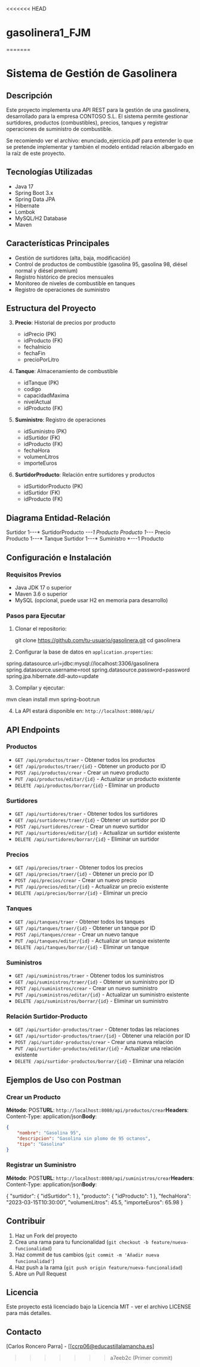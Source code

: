 <<<<<<< HEAD
# gasolinera1_FJM
=======
# Sistema de Gestión de Gasolinera

## Descripción

Este proyecto implementa una API REST para la gestión de una gasolinera, desarrollado para la empresa CONTOSO S.L. El sistema permite gestionar surtidores, productos (combustibles), precios, tanques y registrar operaciones de suministro de combustible.

Se recomiendo ver el archivo: enunciado_ejercicio.pdf para entender lo que se pretende implementar y también el modelo entidad relación albergado en la raíz de este proyecto.

## Tecnologías Utilizadas

- Java 17
- Spring Boot 3.x
- Spring Data JPA
- Hibernate
- Lombok
- MySQL/H2 Database
- Maven

## Características Principales

- Gestión de surtidores (alta, baja, modificación)
- Control de productos de combustible (gasolina 95, gasolina 98, diésel normal y diésel premium)
- Registro histórico de precios mensuales
- Monitoreo de niveles de combustible en tanques
- Registro de operaciones de suministro

## Estructura del Proyecto

3. **Precio**: Historial de precios por producto
   - idPrecio (PK)
   - idProducto (FK)
   - fechaInicio
   - fechaFin
   - precioPorLitro

4. **Tanque**: Almacenamiento de combustible
   - idTanque (PK)
   - codigo
   - capacidadMaxima
   - nivelActual
   - idProducto (FK)

5. **Suministro**: Registro de operaciones
   - idSuministro (PK)
   - idSurtidor (FK)
   - idProducto (FK)
   - fechaHora
   - volumenLitros
   - importeEuros

6. **SurtidorProducto**: Relación entre surtidores y productos
   - idSurtidorProducto (PK)
   - idSurtidor (FK)
   - idProducto (FK)

## Diagrama Entidad-Relación


Surtidor 1---* SurtidorProducto *---1 Producto
Producto 1---* Precio
Producto 1---* Tanque
Surtidor 1---* Suministro *---1 Producto

## Configuración e Instalación

### Requisitos Previos

- Java JDK 17 o superior
- Maven 3.6 o superior
- MySQL (opcional, puede usar H2 en memoria para desarrollo)

### Pasos para Ejecutar

1. Clonar el repositorio:
   
   git clone https://github.com/tu-usuario/gasolinera.git
   cd gasolinera

2. Configurar la base de datos en `application.properties`:

spring.datasource.url=jdbc:mysql://localhost:3306/gasolinera
spring.datasource.username=root
spring.datasource.password=password
spring.jpa.hibernate.ddl-auto=update


3. Compilar y ejecutar:

mvn clean install
mvn spring-boot:run


4. La API estará disponible en: `http://localhost:8080/api/`

## API Endpoints

### Productos

- `GET /api/productos/traer` - Obtener todos los productos
- `GET /api/productos/traer/{id}` - Obtener un producto por ID
- `POST /api/productos/crear` - Crear un nuevo producto
- `PUT /api/productos/editar/{id}` - Actualizar un producto existente
- `DELETE /api/productos/borrar/{id}` - Eliminar un producto


### Surtidores

- `GET /api/surtidores/traer` - Obtener todos los surtidores
- `GET /api/surtidores/traer/{id}` - Obtener un surtidor por ID
- `POST /api/surtidores/crear` - Crear un nuevo surtidor
- `PUT /api/surtidores/editar/{id}` - Actualizar un surtidor existente
- `DELETE /api/surtidores/borrar/{id}` - Eliminar un surtidor


### Precios

- `GET /api/precios/traer` - Obtener todos los precios
- `GET /api/precios/traer/{id}` - Obtener un precio por ID
- `POST /api/precios/crear` - Crear un nuevo precio
- `PUT /api/precios/editar/{id}` - Actualizar un precio existente
- `DELETE /api/precios/borrar/{id}` - Eliminar un precio


### Tanques

- `GET /api/tanques/traer` - Obtener todos los tanques
- `GET /api/tanques/traer/{id}` - Obtener un tanque por ID
- `POST /api/tanques/crear` - Crear un nuevo tanque
- `PUT /api/tanques/editar/{id}` - Actualizar un tanque existente
- `DELETE /api/tanques/borrar/{id}` - Eliminar un tanque


### Suministros

- `GET /api/suministros/traer` - Obtener todos los suministros
- `GET /api/suministros/traer/{id}` - Obtener un suministro por ID
- `POST /api/suministros/crear` - Crear un nuevo suministro
- `PUT /api/suministros/editar/{id}` - Actualizar un suministro existente
- `DELETE /api/suministros/borrar/{id}` - Eliminar un suministro


### Relación Surtidor-Producto

- `GET /api/surtidor-productos/traer` - Obtener todas las relaciones
- `GET /api/surtidor-productos/traer/{id}` - Obtener una relación por ID
- `POST /api/surtidor-productos/crear` - Crear una nueva relación
- `PUT /api/surtidor-productos/editar/{id}` - Actualizar una relación existente
- `DELETE /api/surtidor-productos/borrar/{id}` - Eliminar una relación


## Ejemplos de Uso con Postman

### Crear un Producto

**Método**: POST**URL**: `http://localhost:8080/api/productos/crear`**Headers**: Content-Type: application/json**Body**:

```json
{
    "nombre": "Gasolina 95",
    "descripcion": "Gasolina sin plomo de 95 octanos",
    "tipo": "Gasolina"
}
```

### Registrar un Suministro

**Método**: POST**URL**: `http://localhost:8080/api/suministros/crear`**Headers**: Content-Type: application/json**Body**:

{
    "surtidor": {
        "idSurtidor": 1
    },
    "producto": {
        "idProducto": 1
    },
    "fechaHora": "2023-03-15T10:30:00",
    "volumenLitros": 45.5,
    "importeEuros": 65.98
}


## Contribuir

1. Haz un Fork del proyecto
2. Crea una rama para tu funcionalidad (`git checkout -b feature/nueva-funcionalidad`)
3. Haz commit de tus cambios (`git commit -m 'Añadir nueva funcionalidad'`)
4. Haz push a la rama (`git push origin feature/nueva-funcionalidad`)
5. Abre un Pull Request


## Licencia

Este proyecto está licenciado bajo la Licencia MIT - ver el archivo LICENSE para más detalles.

## Contacto

[Carlos Roncero Parra] - [[ccrp06@educastillalamancha.es]
>>>>>>> a7eeb2c (Primer commit)

